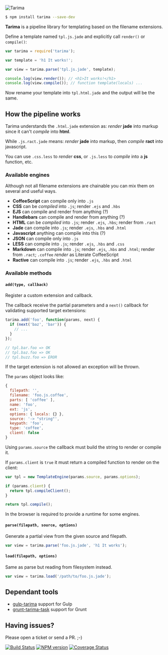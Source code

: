 ![Tarima](https://dl.dropboxusercontent.com/u/2726997/img/tarima_small.png)

```bash
$ npm install tarima --save-dev
```

**Tarima** is a pipeline library for templating  based on the filename extensions.

Define a template named `tpl.js.jade` and explicitly call `render()` or `compile()`:

```javascript
var tarima = require('tarima');

var template = 'h1 It works!';

var view = tarima.parse('tpl.js.jade', template);

console.log(view.render()); // <h1>It works!</h1>
console.log(view.compile()); // function template(locals) ...
```

Now rename your template into `tpl.html.jade` and the output will be the same.

## How the pipeline works

Tarima understands the `.html.jade` extension as: _render_ **jade** into markup since it can't _compile_ into **html**.

While `.js.ract.jade` means: _render_ **jade** into markup, then _compile_ **ract** into javascript.

You can use `.css.less` to _render_ **css**, or `.js.less` to _compile_ into a **js** function, etc.

### Available engines

Although not all filename extensions are chainable you can mix them on several and useful ways.

- **CoffeeScript** can compile only into `.js`
- **CSS** can be _compiled_ into `.js`; render `.ejs` and `.hbs`
- **EJS** can compile and render from anything (?)
- **Handlebars** can compile and render from anything (?)
- **HTML** can be _compiled_ into `.js`; render `.ejs`, `.hbs`; render from `.ract`
- **Jade** can compile into `.js`; render `.ejs`, `.hbs` and `.html`
- **Javascript** anything can compile into this (?)
- **JSON** can compile only into `.js`
- **LESS** can compile into `.js`; render `.ejs`, `.hbs` and `.css`
- **Markdown** can compile into `.js`; render `.ejs`, `.hbs` and `.html`; render from `.ract`; `.coffee` _render_ as Literate CoffeeScript
- **Ractive** can compile into `.js`; render `.ejs`, `.hbs` and `.html`

### Available methods

#### `add(type, callback)`

Register a custom extension and callback.

The callback receive the partial parameters and a `next()` callback for validating supported target extensions:

```javascript
tarima.add('foo', function(params, next) {
  if (next('baz', 'bar')) {
    // ...
  }
});

// tpl.bar.foo => OK
// tpl.baz.foo => OK
// tpl.buzz.foo => EROR
```

If the target extension is not allowed an exception will be thrown.

The `params` object looks like:

```javascript
{
  filepath: '',
  filename: 'foo.js.coffee',
  parts: [ 'coffee' ],
  name: 'foo',
  ext: 'js',
  options: { locals: {} },
  source: '-> "string"',
  keypath: 'foo',
  type: 'coffee',
  client: false
}
```

Using `params.source` the callback must build the string to render or compile it.

If `params.client` is `true` it must return a compiled function to render on the client:

```javascript
var tpl = new TemplateEngine(params.source, params.options);

if (params.client) {
  return tpl.compileClient();
}

return tpl.compile();
```

In the browser is required to provide a runtime for some engines.

#### `parse(filepath, source, options)`

Generate a partial view from the given source and filepath.

```javascript
var view = tarima.parse('foo.js.jade', 'h1 It works');
```

#### `load(filepath, options)`

Same as parse but reading from filesystem instead.

```javascript
var view = tarima.load('/path/to/foo.js.jade');
```

## Dependant tools

- [gulp-tarima](https://github.com/gextech/tarima) support for Gulp
- [grunt-tarima-task](https://github.com/gextech/grunt-tarima-task) support for Grunt

## Having issues?

Please open a ticket or send a PR. ;-)

[![Build Status](https://travis-ci.org/gextech/tarima.png?branch=master)](https://travis-ci.org/gextech/tarima) [![NPM version](https://badge.fury.io/js/tarima.png)](http://badge.fury.io/js/tarima) [![Coverage Status](https://coveralls.io/repos/gextech/tarima/badge.png?branch=master)](https://coveralls.io/r/gextech/tarima?branch=master)
